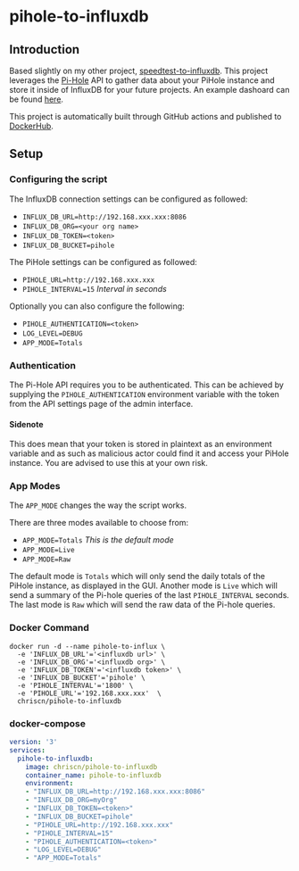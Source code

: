 # pihole-to-influxdb

## Introduction
Based slightly on my other project, [speedtest-to-influxdb](https://github.com/chriscn/speedtest-to-influxdb). This project leverages the [Pi-Hole](https://pi-hole.net/) API to gather data about your PiHole instance and store it inside of InfluxDB for your future projects. An example dashoard can be found [here](Pi-hole-grafana-dashboard.json).

This project is automatically built through GitHub actions and published to [DockerHub](https://hub.docker.com/r/chriscn/pihole-to-influxdb).

## Setup

### Configuring the script
The InfluxDB connection settings can be configured as followed:
- `INFLUX_DB_URL=http://192.168.xxx.xxx:8086`
- `INFLUX_DB_ORG=<your org name>`
- `INFLUX_DB_TOKEN=<token>`
- `INFLUX_DB_BUCKET=pihole`

The PiHole settings can be configured as followed:
- `PIHOLE_URL=http://192.168.xxx.xxx`
- `PIHOLE_INTERVAL=15` *Interval in seconds*

Optionally you can also configure the following:
- `PIHOLE_AUTHENTICATION=<token>`
- `LOG_LEVEL=DEBUG`
- `APP_MODE=Totals`

### Authentication
The Pi-Hole API requires you to be authenticated. This can be achieved by supplying the `PIHOLE_AUTHENTICATION` environment variable with the token from the API settings page of the admin interface.

#### Sidenote
This does mean that your token is stored in plaintext as an environment variable and as such as malicious actor could find it and access your PiHole instance. You are advised to use this at your own risk.

### App Modes
The `APP_MODE` changes the way the script works. 

There are three modes available to choose from:
- `APP_MODE=Totals` *This is the default mode*
- `APP_MODE=Live`
- `APP_MODE=Raw`

The default mode is `Totals` which will only send the daily totals of the PiHole instance, as displayed in the GUI. Another mode is `Live` which will send a summary of the Pi-hole queries of the last `PIHOLE_INTERVAL` seconds. The last mode is `Raw` which will send the raw data of the Pi-hole queries.

### Docker Command
```
docker run -d --name pihole-to-influx \
  -e 'INFLUX_DB_URL'='<influxdb url>' \
  -e 'INFLUX_DB_ORG'='<influxdb org>' \
  -e 'INFLUX_DB_TOKEN'='<influxdb token>' \
  -e 'INFLUX_DB_BUCKET'='pihole' \
  -e 'PIHOLE_INTERVAL'='1800' \
  -e 'PIHOLE_URL'='192.168.xxx.xxx'  \
  chriscn/pihole-to-influxdb
```

### docker-compose
```yaml
version: '3'
services:
  pihole-to-influxdb:
    image: chriscn/pihole-to-influxdb
    container_name: pihole-to-influxdb
    environment:
    - "INFLUX_DB_URL=http://192.168.xxx.xxx:8086"
    - "INFLUX_DB_ORG=myOrg"
    - "INFLUX_DB_TOKEN=<token>"
    - "INFLUX_DB_BUCKET=pihole"
    - "PIHOLE_URL=http://192.168.xxx.xxx"
    - "PIHOLE_INTERVAL=15"
    - "PIHOLE_AUTHENTICATION=<token>"
    - "LOG_LEVEL=DEBUG"
    - "APP_MODE=Totals"
```